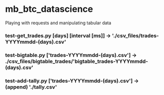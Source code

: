 # mb_btc_datascience
Playing with requests and manipulating tabular data

### test-get_trades.py [days] [interval [ms]] -> './csv_files/trades-YYYYmmdd-(days).csv'
### test-bigtable.py ['trades-YYYYmmdd-(days).csv'] -> ./csv_files/bigtable_trades/'bigtable_trades-YYYYmmdd-(days).csv'
### test-add-tally.py ['trades-YYYYmmdd-(days).csv'] -> (append) './tally.csv'
